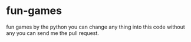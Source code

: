 # fun-games
fun games by the python 
you can change any thing into this code without any you can send me the pull request.
